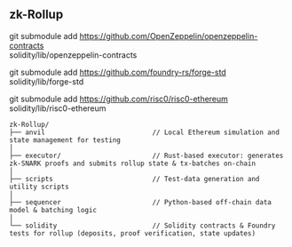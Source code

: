 ## zk-Rollup


git submodule add https://github.com/OpenZeppelin/openzeppelin-contracts \
  solidity/lib/openzeppelin-contracts

git submodule add https://github.com/foundry-rs/forge-std \
  solidity/lib/forge-std

git submodule add https://github.com/risc0/risc0-ethereum \
  solidity/lib/risc0-ethereum

```text
zk-Rollup/
├── anvil                           // Local Ethereum simulation and state management for testing  
│   
├── executor/                       // Rust-based executor: generates zk‐SNARK proofs and submits rollup state & tx‐batches on‐chain  
│ 
├── scripts                         // Test-data generation and utility scripts  
│ 
├── sequencer                       // Python-based off-chain data model & batching logic
│   
└── solidity                        // Solidity contracts & Foundry tests for rollup (deposits, proof verification, state updates)  
  
